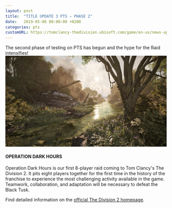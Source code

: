 ```yaml
---
layout: post
title:  "TITLE UPDATE 3 PTS – PHASE 2"
date:   2019-05-06 08:00:00 +0200
categories: pts
customURL: https://tomclancy-thedivision.ubisoft.com/game/en-us/news-updates/348989/title-update-3-pts-phase-2-begins-today
---
```

The second phase of testing on PTS has begun and the hype for the Raid intensifies!
<img class="post-image" src="/assets/images/posts/title-update-3-pts-phase-2.jpg">
#### OPERATION DARK HOURS

Operation Dark Hours is our first 8-player raid coming to Tom Clancy's The Division 2. It pits eight players together for the first time in the history of the franchise to experience the most challenging activity available in the game. Teamwork, collaboration, and adaptation will be necessary to defeat the Black Tusk.

Find detailed information on the [official The Division 2 homepage](https://tomclancy-thedivision.ubisoft.com/game/en-us/news-updates/348989/title-update-3-pts-phase-2-begins-today).